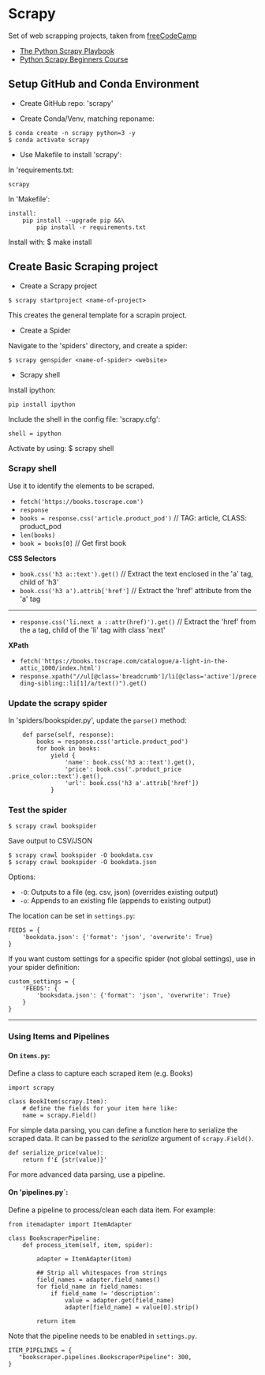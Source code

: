 # Scrapy

Set of web scrapping projects, taken from [freeCodeCamp](https://www.youtube.com/watch?v=mBoX_JCKZTE)

- [The Python Scrapy Playbook](https://scrapeops.io/python-scrapy-playbook/)
- [Python Scrapy Beginners Course](https://thepythonscrapyplaybook.com/freecodecamp-beginner-course/)

## Setup GitHub and Conda Environment

* Create GitHub repo: 'scrapy'

* Create Conda/Venv, matching reponame: 
```
$ conda create -n scrapy python=3 -y
$ conda activate scrapy
```

* Use Makefile to install 'scrapy':

In 'requirements.txt:
```
scrapy
```

In 'Makefile':
```
install:
    pip install --upgrade pip &&\
        pip install -r requirements.txt
```

Install with: $ make install


## Create Basic Scraping project

- Create a Scrapy project

```
$ scrapy startproject <name-of-project>
```

This creates the general template for a scrapin project.


- Create a Spider

Navigate to the 'spiders' directory, and create a spider:

```
$ scrapy genspider <name-of-spider> <website>
```

- Scrapy shell

Install ipython:

```
pip install ipython
```

Include the shell in the config file: 'scrapy.cfg':
```
shell = ipython
```

Activate by using: $ scrapy shell

### Scrapy shell

Use it to identify the elements to be scraped.

- `fetch('https://books.toscrape.com')`
- `response`
- `books = response.css('article.product_pod')`  // TAG: article, CLASS: product_pod
- `len(books)`
- `book = books[0]`  // Get first book

**CSS Selectors**

- `book.css('h3 a::text').get()`  // Extract the text enclosed in the 'a' tag, child of 'h3'
- `book.css('h3 a').attrib['href']`  // Extract the 'href' attribute from the 'a' tag
---
- `response.css('li.next a ::attr(href)').get()`  // Extract the 'href' from the a tag, child of the 'li' tag with class 'next'

**XPath**

- `fetch('https://books.toscrape.com/catalogue/a-light-in-the-attic_1000/index.html')`
- `response.xpath("//ul[@class='breadcrumb']/li[@class='active']/preceding-sibling::li[1]/a/text()").get()`

### Update the scrapy spider

In 'spiders/bookspider.py', update the `parse()` method:

```
    def parse(self, response):
        books = response.css('article.product_pod')
        for book in books:
            yield {
                'name': book.css('h3 a::text').get(),
                'price': book.css('.product_price .price_color::text').get(),
                'url': book.css('h3 a'.attrib['href'])
            }
```

### Test the spider

```
$ scrapy crawl bookspider
```

Save output to CSV/JSON

```
$ scrapy crawl bookspider -O bookdata.csv
$ scrapy crawl bookspider -O bookdata.json
```

Options:

- `-O`: Outputs to a file (eg. csv, json) (overrides existing output)
- `-o`: Appends to an existing file (appends to existing output)

The location can be set in `settings.py`:

```
FEEDS = {
    'bookdata.json': {'format': 'json', 'overwrite': True}
}
```

If you want custom settings for a specific spider (not global settings), use in your spider definition:

```
custom_settings = {
    'FEEDS': {
        'booksdata.json': {'format': 'json', 'overwrite': True}
    }
}
```




---

### Using **Items** and **Pipelines**


#### On `items.py`:

Define a class to capture each scraped item (e.g. Books)

```
import scrapy

class BookItem(scrapy.Item):
    # define the fields for your item here like:
    name = scrapy.Field()
```

For simple data parsing, you can define a function here to serialize the scraped data. It can be passed to the *serialize* argument of `scrapy.Field()`.

```
def serialize_price(value):
    return f'£ {str(value)}'
```

For more advanced data parsing, use a pipeline.

#### On 'pipelines.py`:

Define a pipeline to process/clean each data item. For example:

```
from itemadapter import ItemAdapter

class BookscraperPipeline:
    def process_item(self, item, spider):

        adapter = ItemAdapter(item)

        ## Strip all whitespaces from strings
        field_names = adapter.field_names()
        for field_name in field_names:
            if field_name != 'description':
                value = adapter.get(field_name)
                adapter[field_name] = value[0].strip()

        return item
```

Note that the pipeline needs to be enabled in `settings.py`.

```
ITEM_PIPELINES = {
   "bookscraper.pipelines.BookscraperPipeline": 300,
}
```



